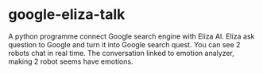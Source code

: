 # google-eliza-talk
A python programme connect Google search engine with Eliza AI. Eliza ask question to Google and turn it into Google search quest. You can see 2 robots chat in real time. The conversation linked to emotion analyzer, making 2 robot seems have emotions.
